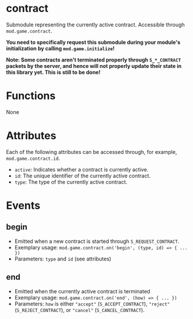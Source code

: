 # contract
Submodule representing the currently active contract. Accessible through `mod.game.contract`.

**You need to specifically request this submodule during your module's initialization by calling `mod.game.initialize`!**

**Note: Some contracts aren't terminated properly through `S_*_CONTRACT` packets by the server, and hence will not properly update their state in this library yet. This is still to be done!**

# Functions
None

# Attributes
Each of the following attributes can be accessed through, for example, `mod.game.contract.id`.
- `active`: Indicates whether a contract is currently active.
- `id`: The unique identifier of the currently active contract.
- `type`: The type of the currently active contract.

# Events
## begin
- Emitted when a new contract is started through `S_REQUEST_CONTRACT`.
- Exemplary usage: `mod.game.contract.on('begin', (type, id) => { ... })`
- Parameters: `type` and `id` (see attributes)

## end
- Emitted when the currently active contract is terminated
- Exemplary usage: `mod.game.contract.on('end', (how) => { ... })`
- Parameters: `how` is either `"accept"` (`S_ACCEPT_CONTRACT`), `"reject"` (`S_REJECT_CONTRACT`), or `"cancel"` (`S_CANCEL_CONTRACT`).
